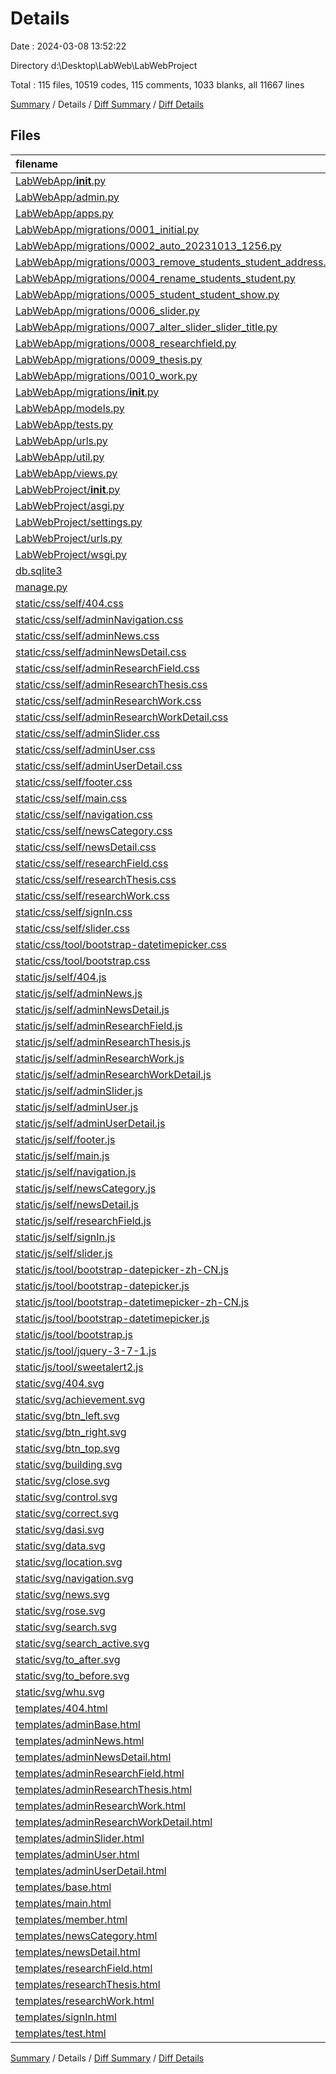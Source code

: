 # Details

Date : 2024-03-08 13:52:22

Directory d:\\Desktop\\LabWeb\\LabWebProject

Total : 115 files,  10519 codes, 115 comments, 1033 blanks, all 11667 lines

[Summary](results.md) / Details / [Diff Summary](diff.md) / [Diff Details](diff-details.md)

## Files
| filename | language | code | comment | blank | total |
| :--- | :--- | ---: | ---: | ---: | ---: |
| [LabWebApp/__init__.py](/LabWebApp/__init__.py) | Python | 0 | 0 | 1 | 1 |
| [LabWebApp/admin.py](/LabWebApp/admin.py) | Python | 4 | 0 | 3 | 7 |
| [LabWebApp/apps.py](/LabWebApp/apps.py) | Python | 4 | 0 | 3 | 7 |
| [LabWebApp/migrations/0001_initial.py](/LabWebApp/migrations/0001_initial.py) | Python | 55 | 1 | 7 | 63 |
| [LabWebApp/migrations/0002_auto_20231013_1256.py](/LabWebApp/migrations/0002_auto_20231013_1256.py) | Python | 17 | 1 | 6 | 24 |
| [LabWebApp/migrations/0003_remove_students_student_address.py](/LabWebApp/migrations/0003_remove_students_student_address.py) | Python | 11 | 1 | 6 | 18 |
| [LabWebApp/migrations/0004_rename_students_student.py](/LabWebApp/migrations/0004_rename_students_student.py) | Python | 11 | 1 | 6 | 18 |
| [LabWebApp/migrations/0005_student_student_show.py](/LabWebApp/migrations/0005_student_student_show.py) | Python | 13 | 1 | 6 | 20 |
| [LabWebApp/migrations/0006_slider.py](/LabWebApp/migrations/0006_slider.py) | Python | 17 | 1 | 6 | 24 |
| [LabWebApp/migrations/0007_alter_slider_slider_title.py](/LabWebApp/migrations/0007_alter_slider_slider_title.py) | Python | 12 | 1 | 6 | 19 |
| [LabWebApp/migrations/0008_researchfield.py](/LabWebApp/migrations/0008_researchfield.py) | Python | 15 | 1 | 6 | 22 |
| [LabWebApp/migrations/0009_thesis.py](/LabWebApp/migrations/0009_thesis.py) | Python | 17 | 1 | 6 | 24 |
| [LabWebApp/migrations/0010_work.py](/LabWebApp/migrations/0010_work.py) | Python | 19 | 1 | 6 | 26 |
| [LabWebApp/migrations/__init__.py](/LabWebApp/migrations/__init__.py) | Python | 0 | 0 | 1 | 1 |
| [LabWebApp/models.py](/LabWebApp/models.py) | Python | 60 | 0 | 13 | 73 |
| [LabWebApp/tests.py](/LabWebApp/tests.py) | Python | 1 | 1 | 2 | 4 |
| [LabWebApp/urls.py](/LabWebApp/urls.py) | Python | 26 | 0 | 2 | 28 |
| [LabWebApp/util.py](/LabWebApp/util.py) | Python | 37 | 0 | 12 | 49 |
| [LabWebApp/views.py](/LabWebApp/views.py) | Python | 1,024 | 0 | 66 | 1,090 |
| [LabWebProject/__init__.py](/LabWebProject/__init__.py) | Python | 0 | 0 | 1 | 1 |
| [LabWebProject/asgi.py](/LabWebProject/asgi.py) | Python | 10 | 0 | 7 | 17 |
| [LabWebProject/settings.py](/LabWebProject/settings.py) | Python | 89 | 16 | 40 | 145 |
| [LabWebProject/urls.py](/LabWebProject/urls.py) | Python | 18 | 0 | 4 | 22 |
| [LabWebProject/wsgi.py](/LabWebProject/wsgi.py) | Python | 10 | 0 | 7 | 17 |
| [db.sqlite3](/db.sqlite3) | SQL | 0 | 0 | 1 | 1 |
| [manage.py](/manage.py) | Python | 17 | 1 | 5 | 23 |
| [static/css/self/404.css](/static/css/self/404.css) | CSS | 104 | 0 | 15 | 119 |
| [static/css/self/adminNavigation.css](/static/css/self/adminNavigation.css) | CSS | 160 | 0 | 18 | 178 |
| [static/css/self/adminNews.css](/static/css/self/adminNews.css) | CSS | 183 | 0 | 25 | 208 |
| [static/css/self/adminNewsDetail.css](/static/css/self/adminNewsDetail.css) | CSS | 276 | 0 | 42 | 318 |
| [static/css/self/adminResearchField.css](/static/css/self/adminResearchField.css) | CSS | 201 | 0 | 26 | 227 |
| [static/css/self/adminResearchThesis.css](/static/css/self/adminResearchThesis.css) | CSS | 271 | 0 | 37 | 308 |
| [static/css/self/adminResearchWork.css](/static/css/self/adminResearchWork.css) | CSS | 180 | 0 | 26 | 206 |
| [static/css/self/adminResearchWorkDetail.css](/static/css/self/adminResearchWorkDetail.css) | CSS | 252 | 0 | 39 | 291 |
| [static/css/self/adminSlider.css](/static/css/self/adminSlider.css) | CSS | 317 | 0 | 44 | 361 |
| [static/css/self/adminUser.css](/static/css/self/adminUser.css) | CSS | 208 | 0 | 28 | 236 |
| [static/css/self/adminUserDetail.css](/static/css/self/adminUserDetail.css) | CSS | 350 | 0 | 56 | 406 |
| [static/css/self/footer.css](/static/css/self/footer.css) | CSS | 66 | 0 | 13 | 79 |
| [static/css/self/main.css](/static/css/self/main.css) | CSS | 408 | 0 | 52 | 460 |
| [static/css/self/navigation.css](/static/css/self/navigation.css) | CSS | 338 | 0 | 43 | 381 |
| [static/css/self/newsCategory.css](/static/css/self/newsCategory.css) | CSS | 182 | 0 | 27 | 209 |
| [static/css/self/newsDetail.css](/static/css/self/newsDetail.css) | CSS | 122 | 0 | 18 | 140 |
| [static/css/self/researchField.css](/static/css/self/researchField.css) | CSS | 109 | 0 | 17 | 126 |
| [static/css/self/researchThesis.css](/static/css/self/researchThesis.css) | CSS | 150 | 0 | 22 | 172 |
| [static/css/self/researchWork.css](/static/css/self/researchWork.css) | CSS | 168 | 0 | 23 | 191 |
| [static/css/self/signIn.css](/static/css/self/signIn.css) | CSS | 278 | 0 | 44 | 322 |
| [static/css/self/slider.css](/static/css/self/slider.css) | CSS | 164 | 0 | 22 | 186 |
| [static/css/tool/bootstrap-datetimepicker.css](/static/css/tool/bootstrap-datetimepicker.css) | CSS | 2 | 8 | 1 | 11 |
| [static/css/tool/bootstrap.css](/static/css/tool/bootstrap.css) | CSS | 846 | 9 | 1 | 856 |
| [static/js/self/404.js](/static/js/self/404.js) | JavaScript | 14 | 0 | 0 | 14 |
| [static/js/self/adminNews.js](/static/js/self/adminNews.js) | JavaScript | 53 | 0 | 1 | 54 |
| [static/js/self/adminNewsDetail.js](/static/js/self/adminNewsDetail.js) | JavaScript | 178 | 0 | 12 | 190 |
| [static/js/self/adminResearchField.js](/static/js/self/adminResearchField.js) | JavaScript | 77 | 0 | 6 | 83 |
| [static/js/self/adminResearchThesis.js](/static/js/self/adminResearchThesis.js) | JavaScript | 117 | 0 | 11 | 128 |
| [static/js/self/adminResearchWork.js](/static/js/self/adminResearchWork.js) | JavaScript | 53 | 0 | 0 | 53 |
| [static/js/self/adminResearchWorkDetail.js](/static/js/self/adminResearchWorkDetail.js) | JavaScript | 173 | 0 | 8 | 181 |
| [static/js/self/adminSlider.js](/static/js/self/adminSlider.js) | JavaScript | 145 | 0 | 12 | 157 |
| [static/js/self/adminUser.js](/static/js/self/adminUser.js) | JavaScript | 85 | 0 | 3 | 88 |
| [static/js/self/adminUserDetail.js](/static/js/self/adminUserDetail.js) | JavaScript | 181 | 0 | 8 | 189 |
| [static/js/self/footer.js](/static/js/self/footer.js) | JavaScript | 22 | 0 | 2 | 24 |
| [static/js/self/main.js](/static/js/self/main.js) | JavaScript | 222 | 7 | 20 | 249 |
| [static/js/self/navigation.js](/static/js/self/navigation.js) | JavaScript | 213 | 39 | 17 | 269 |
| [static/js/self/newsCategory.js](/static/js/self/newsCategory.js) | JavaScript | 26 | 0 | 2 | 28 |
| [static/js/self/newsDetail.js](/static/js/self/newsDetail.js) | JavaScript | 20 | 0 | 1 | 21 |
| [static/js/self/researchField.js](/static/js/self/researchField.js) | JavaScript | 18 | 0 | 0 | 18 |
| [static/js/self/signIn.js](/static/js/self/signIn.js) | JavaScript | 345 | 0 | 28 | 373 |
| [static/js/self/slider.js](/static/js/self/slider.js) | JavaScript | 125 | 0 | 13 | 138 |
| [static/js/tool/bootstrap-datepicker-zh-CN.js](/static/js/tool/bootstrap-datepicker-zh-CN.js) | JavaScript | 1 | 0 | 0 | 1 |
| [static/js/tool/bootstrap-datepicker.js](/static/js/tool/bootstrap-datepicker.js) | JavaScript | 2 | 5 | 1 | 8 |
| [static/js/tool/bootstrap-datetimepicker-zh-CN.js](/static/js/tool/bootstrap-datetimepicker-zh-CN.js) | JavaScript | 12 | 4 | 1 | 17 |
| [static/js/tool/bootstrap-datetimepicker.js](/static/js/tool/bootstrap-datetimepicker.js) | JavaScript | 1 | 0 | 0 | 1 |
| [static/js/tool/bootstrap.js](/static/js/tool/bootstrap.js) | JavaScript | 1 | 6 | 0 | 7 |
| [static/js/tool/jquery-3-7-1.js](/static/js/tool/jquery-3-7-1.js) | JavaScript | 1 | 1 | 1 | 3 |
| [static/js/tool/sweetalert2.js](/static/js/tool/sweetalert2.js) | JavaScript | 2 | 0 | 0 | 2 |
| [static/svg/404.svg](/static/svg/404.svg) | SVG | 8 | 0 | 0 | 8 |
| [static/svg/achievement.svg](/static/svg/achievement.svg) | SVG | 5 | 1 | 0 | 6 |
| [static/svg/btn_left.svg](/static/svg/btn_left.svg) | SVG | 6 | 0 | 0 | 6 |
| [static/svg/btn_right.svg](/static/svg/btn_right.svg) | SVG | 6 | 0 | 0 | 6 |
| [static/svg/btn_top.svg](/static/svg/btn_top.svg) | SVG | 6 | 0 | 0 | 6 |
| [static/svg/building.svg](/static/svg/building.svg) | SVG | 40 | 0 | 0 | 40 |
| [static/svg/close.svg](/static/svg/close.svg) | SVG | 6 | 1 | 5 | 12 |
| [static/svg/control.svg](/static/svg/control.svg) | SVG | 32 | 0 | 0 | 32 |
| [static/svg/correct.svg](/static/svg/correct.svg) | SVG | 6 | 0 | 0 | 6 |
| [static/svg/dasi.svg](/static/svg/dasi.svg) | SVG | 13 | 0 | 1 | 14 |
| [static/svg/data.svg](/static/svg/data.svg) | SVG | 20 | 1 | 1 | 22 |
| [static/svg/location.svg](/static/svg/location.svg) | SVG | 6 | 1 | 5 | 12 |
| [static/svg/navigation.svg](/static/svg/navigation.svg) | SVG | 6 | 0 | 0 | 6 |
| [static/svg/news.svg](/static/svg/news.svg) | SVG | 16 | 1 | 1 | 18 |
| [static/svg/rose.svg](/static/svg/rose.svg) | SVG | 28 | 1 | 1 | 30 |
| [static/svg/search.svg](/static/svg/search.svg) | SVG | 6 | 0 | 0 | 6 |
| [static/svg/search_active.svg](/static/svg/search_active.svg) | SVG | 22 | 0 | 1 | 23 |
| [static/svg/to_after.svg](/static/svg/to_after.svg) | SVG | 6 | 0 | 0 | 6 |
| [static/svg/to_before.svg](/static/svg/to_before.svg) | SVG | 6 | 0 | 0 | 6 |
| [static/svg/whu.svg](/static/svg/whu.svg) | SVG | 22 | 0 | 0 | 22 |
| [templates/404.html](/templates/404.html) | HTML | 33 | 0 | 0 | 33 |
| [templates/adminBase.html](/templates/adminBase.html) | HTML | 42 | 0 | 0 | 42 |
| [templates/adminNews.html](/templates/adminNews.html) | HTML | 32 | 0 | 0 | 32 |
| [templates/adminNewsDetail.html](/templates/adminNewsDetail.html) | HTML | 84 | 0 | 0 | 84 |
| [templates/adminResearchField.html](/templates/adminResearchField.html) | HTML | 40 | 0 | 0 | 40 |
| [templates/adminResearchThesis.html](/templates/adminResearchThesis.html) | HTML | 60 | 0 | 0 | 60 |
| [templates/adminResearchWork.html](/templates/adminResearchWork.html) | HTML | 32 | 0 | 0 | 32 |
| [templates/adminResearchWorkDetail.html](/templates/adminResearchWorkDetail.html) | HTML | 71 | 0 | 0 | 71 |
| [templates/adminSlider.html](/templates/adminSlider.html) | HTML | 114 | 0 | 0 | 114 |
| [templates/adminUser.html](/templates/adminUser.html) | HTML | 49 | 0 | 1 | 50 |
| [templates/adminUserDetail.html](/templates/adminUserDetail.html) | HTML | 108 | 0 | 0 | 108 |
| [templates/base.html](/templates/base.html) | HTML | 164 | 0 | 0 | 164 |
| [templates/main.html](/templates/main.html) | HTML | 187 | 0 | 1 | 188 |
| [templates/member.html](/templates/member.html) | HTML | 11 | 0 | 0 | 11 |
| [templates/newsCategory.html](/templates/newsCategory.html) | HTML | 48 | 0 | 0 | 48 |
| [templates/newsDetail.html](/templates/newsDetail.html) | HTML | 35 | 0 | 0 | 35 |
| [templates/researchField.html](/templates/researchField.html) | HTML | 30 | 0 | 0 | 30 |
| [templates/researchThesis.html](/templates/researchThesis.html) | HTML | 39 | 0 | 0 | 39 |
| [templates/researchWork.html](/templates/researchWork.html) | HTML | 44 | 0 | 0 | 44 |
| [templates/signIn.html](/templates/signIn.html) | HTML | 64 | 0 | 0 | 64 |
| [templates/test.html](/templates/test.html) | HTML | 57 | 2 | 1 | 60 |

[Summary](results.md) / Details / [Diff Summary](diff.md) / [Diff Details](diff-details.md)